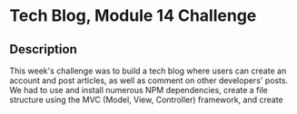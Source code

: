 # Tech Blog, Module 14 Challenge

## Description
This  week's challenge was to build a tech blog where users can create an account and post articles, as well as comment on other developers' posts. We had to use and install numerous NPM dependencies, create a file structure using the MVC (Model, View, Controller) framework, and create 

